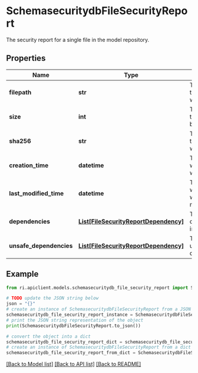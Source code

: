 # SchemasecuritydbFileSecurityReport

The security report for a single file in the model repository.

## Properties

Name | Type | Description | Notes
------------ | ------------- | ------------- | -------------
**filepath** | **str** | The name of the file that was scanned. | 
**size** | **int** | The size of the file in bytes. | [optional] 
**sha256** | **str** | The sha256 of the file that was scanned. | [optional] 
**creation_time** | **datetime** | The time when the file was created. | [optional] 
**last_modified_time** | **datetime** | The time when the file was last modified. | [optional] 
**dependencies** | [**List[FileSecurityReportDependency]**](FileSecurityReportDependency.md) | The list of all dependencies in the file. | [optional] 
**unsafe_dependencies** | [**List[FileSecurityReportDependency]**](FileSecurityReportDependency.md) | The list of unsafe dependencies. | [optional] 

## Example

```python
from ri.apiclient.models.schemasecuritydb_file_security_report import SchemasecuritydbFileSecurityReport

# TODO update the JSON string below
json = "{}"
# create an instance of SchemasecuritydbFileSecurityReport from a JSON string
schemasecuritydb_file_security_report_instance = SchemasecuritydbFileSecurityReport.from_json(json)
# print the JSON string representation of the object
print(SchemasecuritydbFileSecurityReport.to_json())

# convert the object into a dict
schemasecuritydb_file_security_report_dict = schemasecuritydb_file_security_report_instance.to_dict()
# create an instance of SchemasecuritydbFileSecurityReport from a dict
schemasecuritydb_file_security_report_from_dict = SchemasecuritydbFileSecurityReport.from_dict(schemasecuritydb_file_security_report_dict)
```
[[Back to Model list]](../README.md#documentation-for-models) [[Back to API list]](../README.md#documentation-for-api-endpoints) [[Back to README]](../README.md)

